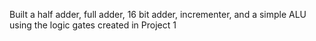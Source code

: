 Built a half adder, full adder, 16 bit adder, incrementer, and a simple ALU using the logic gates created in Project 1
